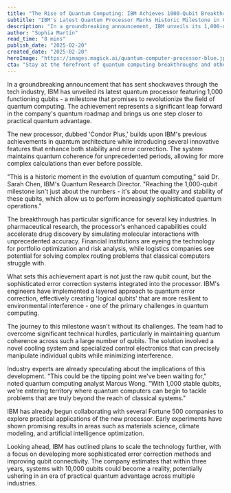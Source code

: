 ```yaml
---
title: "The Rise of Quantum Computing: IBM Achieves 1000-Qubit Breakthrough"
subtitle: "IBM's Latest Quantum Processor Marks Historic Milestone in Computing"
description: "In a groundbreaking announcement, IBM unveils its 1,000-qubit 'Condor Plus' processor, a milestone in quantum computing with revolutionary implications for industries like pharmaceuticals, finance, and logistics."
author: "Sophia Martín"
read_time: "8 mins"
publish_date: "2025-02-20"
created_date: "2025-02-20"
heroImage: "https://images.magick.ai/quantum-computer-processor-blue.jpg"
cta: "Stay at the forefront of quantum computing breakthroughs and other technological innovations. Follow us on LinkedIn for daily updates on the latest advancements shaping our digital future."
---
```


In a groundbreaking announcement that has sent shockwaves through the tech industry, IBM has unveiled its latest quantum processor featuring 1,000 functioning qubits - a milestone that promises to revolutionize the field of quantum computing. The achievement represents a significant leap forward in the company's quantum roadmap and brings us one step closer to practical quantum advantage.

The new processor, dubbed 'Condor Plus,' builds upon IBM's previous achievements in quantum architecture while introducing several innovative features that enhance both stability and error correction. The system maintains quantum coherence for unprecedented periods, allowing for more complex calculations than ever before possible.

"This is a historic moment in the evolution of quantum computing," said Dr. Sarah Chen, IBM's Quantum Research Director. "Reaching the 1,000-qubit milestone isn't just about the numbers - it's about the quality and stability of these qubits, which allow us to perform increasingly sophisticated quantum operations."

The breakthrough has particular significance for several key industries. In pharmaceutical research, the processor's enhanced capabilities could accelerate drug discovery by simulating molecular interactions with unprecedented accuracy. Financial institutions are eyeing the technology for portfolio optimization and risk analysis, while logistics companies see potential for solving complex routing problems that classical computers struggle with.

What sets this achievement apart is not just the raw qubit count, but the sophisticated error correction systems integrated into the processor. IBM's engineers have implemented a layered approach to quantum error correction, effectively creating 'logical qubits' that are more resilient to environmental interference - one of the primary challenges in quantum computing.

The journey to this milestone wasn't without its challenges. The team had to overcome significant technical hurdles, particularly in maintaining quantum coherence across such a large number of qubits. The solution involved a novel cooling system and specialized control electronics that can precisely manipulate individual qubits while minimizing interference.

Industry experts are already speculating about the implications of this development. "This could be the tipping point we've been waiting for," noted quantum computing analyst Marcus Wong. "With 1,000 stable qubits, we're entering territory where quantum computers can begin to tackle problems that are truly beyond the reach of classical systems."

IBM has already begun collaborating with several Fortune 500 companies to explore practical applications of the new processor. Early experiments have shown promising results in areas such as materials science, climate modeling, and artificial intelligence optimization.

Looking ahead, IBM has outlined plans to scale the technology further, with a focus on developing more sophisticated error correction methods and improving qubit connectivity. The company estimates that within three years, systems with 10,000 qubits could become a reality, potentially ushering in an era of practical quantum advantage across multiple industries.